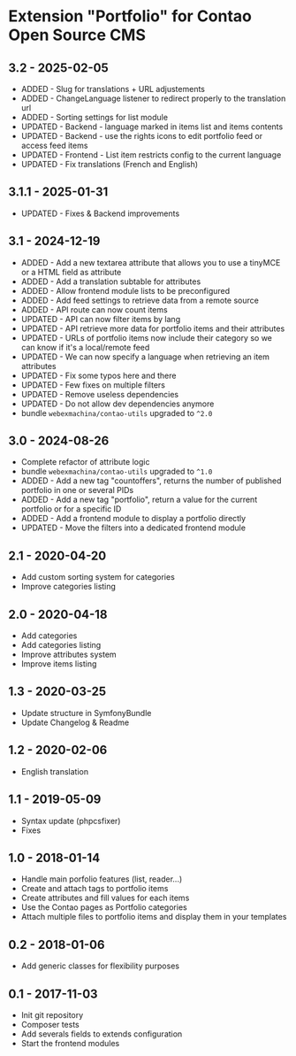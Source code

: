 
# Extension "Portfolio" for Contao Open Source CMS

## 3.2 - 2025-02-05
- ADDED - Slug for translations + URL adjustements
- ADDED - ChangeLanguage listener to redirect properly to the translation url
- ADDED - Sorting settings for list module
- UPDATED - Backend - language marked in items list and items contents
- UPDATED - Backend - use the rights icons to edit portfolio feed or access feed items
- UPDATED - Frontend - List item restricts config to the current language
- UPDATED - Fix translations (French and English)

## 3.1.1 - 2025-01-31
- UPDATED - Fixes & Backend improvements

## 3.1 - 2024-12-19
- ADDED - Add a new textarea attribute that allows you to use a tinyMCE or a HTML field as attribute
- ADDED - Add a translation subtable for attributes
- ADDED - Allow frontend module lists to be preconfigured
- ADDED - Add feed settings to retrieve data from a remote source
- ADDED - API route can now count items
- UPDATED - API can now filter items by lang
- UPDATED - API retrieve more data for portfolio items and their attributes
- UPDATED - URLs of portfolio items now include their category so we can know if it's a local/remote feed
- UPDATED - We can now specify a language when retrieving an item attributes
- UPDATED - Fix some typos here and there
- UPDATED - Few fixes on multiple filters
- UPDATED - Remove useless dependencies
- UPDATED - Do not allow dev dependencies anymore
- bundle `webexmachina/contao-utils` upgraded to `^2.0`

## 3.0 - 2024-08-26
- Complete refactor of attribute logic
- bundle `webexmachina/contao-utils` upgraded to `^1.0`
- ADDED - Add a new tag "countoffers", returns the number of published portfolio in one or several PIDs
- ADDED - Add a new tag "portfolio", return a value for the current portfolio or for a specific ID
- ADDED - Add a frontend module to display a portfolio directly
- UPDATED - Move the filters into a dedicated frontend module

## 2.1 - 2020-04-20
- Add custom sorting system for categories
- Improve categories listing

## 2.0 - 2020-04-18
- Add categories
- Add categories listing
- Improve attributes system
- Improve items listing

## 1.3 - 2020-03-25
- Update structure in SymfonyBundle
- Update Changelog & Readme

## 1.2 - 2020-02-06
- English translation

## 1.1 - 2019-05-09
- Syntax update (phpcsfixer)
- Fixes

## 1.0 - 2018-01-14
- Handle main porfolio features (list, reader...)
- Create and attach tags to portfolio items
- Create attributes and fill values for each items
- Use the Contao pages as Portfolio categories
- Attach multiple files to portfolio items and display them in your templates

## 0.2 - 2018-01-06
- Add generic classes for flexibility purposes

## 0.1 - 2017-11-03
- Init git repository
- Composer tests
- Add severals fields to extends configuration
- Start the frontend modules
